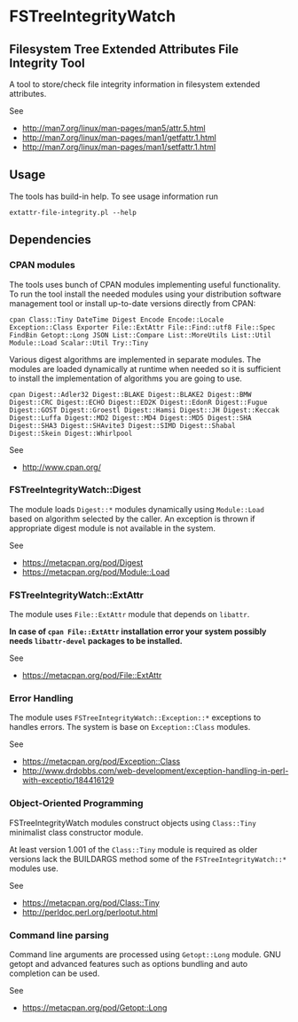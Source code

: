 FSTreeIntegrityWatch
====================

Filesystem Tree Extended Attributes File Integrity Tool
-------------------------------------------------------

A tool to store/check file integrity information in filesystem extended
attributes.

See
 * http://man7.org/linux/man-pages/man5/attr.5.html
 * http://man7.org/linux/man-pages/man1/getfattr.1.html
 * http://man7.org/linux/man-pages/man1/setfattr.1.html


## Usage

The tools has build-in help. To see usage information run

`extattr-file-integrity.pl --help`


## Dependencies

### CPAN modules

The tools uses bunch of CPAN modules implementing useful functionality. To run
the tool install the needed modules using your distribution software management
tool or install up-to-date versions directly from CPAN:

`cpan Class::Tiny DateTime Digest Encode Encode::Locale Exception::Class
Exporter File::ExtAttr File::Find::utf8 File::Spec FindBin Getopt::Long JSON
List::Compare List::MoreUtils List::Util Module::Load Scalar::Util Try::Tiny`

Various digest algorithms are implemented in separate modules. The modules are
loaded dynamically at runtime when needed so it is sufficient to install the
implementation of algorithms you are going to use.

`cpan Digest::Adler32 Digest::BLAKE Digest::BLAKE2 Digest::BMW Digest::CRC
Digest::ECHO Digest::ED2K Digest::EdonR Digest::Fugue Digest::GOST
Digest::Groestl Digest::Hamsi Digest::JH Digest::Keccak Digest::Luffa
Digest::MD2 Digest::MD4 Digest::MD5 Digest::SHA Digest::SHA3 Digest::SHAvite3
Digest::SIMD Digest::Shabal Digest::Skein Digest::Whirlpool`

See
  * http://www.cpan.org/

### FSTreeIntegrityWatch::Digest

The module loads `Digest::*` modules dynamically using `Module::Load` based on
algorithm selected by the caller. An exception is thrown if appropriate digest
module is not available in the system.

See
 * https://metacpan.org/pod/Digest
 * https://metacpan.org/pod/Module::Load


### FSTreeIntegrityWatch::ExtAttr

The module uses `File::ExtAttr` module that depends on `libattr`.

**In case of `cpan File::ExtAttr` installation error your system possibly needs
`libattr-devel` packages to be installed.**

See
 * https://metacpan.org/pod/File::ExtAttr


### Error Handling

The module uses `FSTreeIntegrityWatch::Exception::*` exceptions to handles
errors. The system is base on `Exception::Class` modules.

See
 * https://metacpan.org/pod/Exception::Class
 * http://www.drdobbs.com/web-development/exception-handling-in-perl-with-exceptio/184416129


### Object-Oriented Programming

FSTreeIntegrityWatch modules construct objects using `Class::Tiny` minimalist
class constructor module.

At least version 1.001 of the `Class::Tiny` module is required as older versions
lack the BUILDARGS method some of the `FSTreeIntegrityWatch::*` modules use.

See
 * https://metacpan.org/pod/Class::Tiny
 * http://perldoc.perl.org/perlootut.html


### Command line parsing

Command line arguments are processed using `Getopt::Long` module. GNU getopt
and advanced features such as options bundling and auto completion can be used.

See
 * https://metacpan.org/pod/Getopt::Long



<!--
  vim:textwidth=80:expandtab:tabstop=4:shiftwidth=4:fileencodings=utf8:spelllang=en
-->
